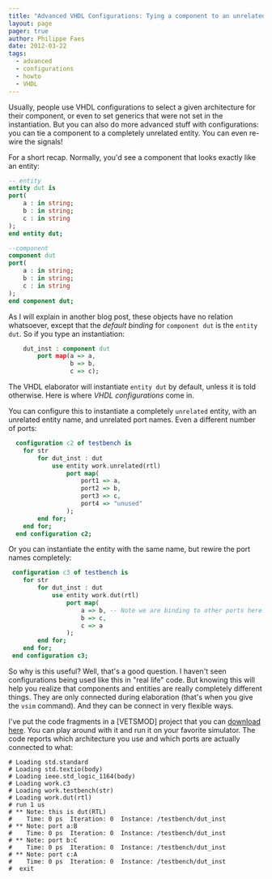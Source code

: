 ```yaml
---
title: "Advanced VHDL Configurations: Tying a component to an unrelated entity"
layout: page 
pager: true
author: Philippe Faes
date: 2012-03-22
tags: 
  - advanced
  - configurations
  - howto
  - VHDL
---
```

Usually, people use VHDL configurations to select a given architecture for their component, or even to set generics that were not set in the instantiation. But you can also do more advanced stuff with configurations: you can tie a component to a completely unrelated entity. You can even re-wire the signals!

For a short recap. Normally, you'd see a component that looks exactly like an entity:
```vhdl
-- entity
entity dut is
port(
	a : in string;
	b : in string;
	c : in string
);
end entity dut;

--component
component dut
port(
	a : in string;
	b : in string;
	c : in string
);
end component dut;
```

As I will explain in another blog post, these objects have no relation whatsoever, except that the _default binding_ for `component dut` is the `entity dut`.
So if you type an instantiation:
```vhdl
	dut_inst : component dut
		port map(a => a,
			     b => b,
			     c => c);
```

The VHDL elaborator will instantiate `entity dut` by default, unless it is told otherwise. Here is where _VHDL configurations_ come in.

You can configure this to instantiate a completely `unrelated` entity, with an unrelated entity name, and unrelated port names. Even a different number of ports:

```vhdl
  configuration c2 of testbench is
	for str
		for dut_inst : dut
			use entity work.unrelated(rtl)
				port map(
					port1 => a,
					port2 => b,
					port3 => c,
					port4 => "unused"
				);
		end for;
	end for;
  end configuration c2;
```

Or you can instantiate the entity with the same name, but rewire the port names completely:

```vhdl
 configuration c3 of testbench is
	for str
		for dut_inst : dut
			use entity work.dut(rtl)
				port map(
					a => b, -- Note we are binding to other ports here!
					b => c,
					c => a
				);
		end for;
	end for;
 end configuration c3;
```

So why is this useful? Well, that's a good question. I haven't seen configurations being used like this in "real life" code. But knowing this will help you realize that components and entities are really completely different things. They are only connected during elaboration (that's when you give the `vsim` command). And they can be connect in very flexible ways. 

I've put the code fragments in a [VETSMOD] project that you can [download here](resources/configurations.tgz). You can play around with it and run it on your favorite simulator. The code reports which architecture you use and which ports are actually connected to what:

```
# Loading std.standard
# Loading std.textio(body)
# Loading ieee.std_logic_1164(body)
# Loading work.c3
# Loading work.testbench(str)
# Loading work.dut(rtl)
# run 1 us  
# ** Note: this is dut(RTL)
#    Time: 0 ps  Iteration: 0  Instance: /testbench/dut_inst
# ** Note: port a:B
#    Time: 0 ps  Iteration: 0  Instance: /testbench/dut_inst
# ** Note: port b:C
#    Time: 0 ps  Iteration: 0  Instance: /testbench/dut_inst
# ** Note: port c:A
#    Time: 0 ps  Iteration: 0  Instance: /testbench/dut_inst
#  exit 
```